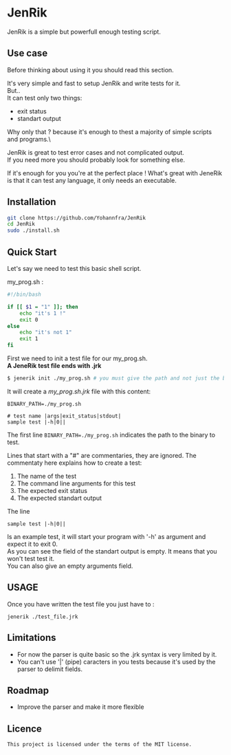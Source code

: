 # JenRik

JenRik is a simple but powerfull enough testing script.

## Use case

Before thinking about using it you should read this section.

It's very simple and fast to setup JenRik and write tests for it.\
 But..\
It can test only two things:
- exit status
- standart output

Why only that ? because it's enough to thest a majority of simple scripts and programs.\

JenRik is great to test error cases and not complicated output.\
If you need more you should probably look for something else.

If it's enough for you you're at the perfect place !
What's great with JeneRik is that it can test any language, it only needs an executable.

## Installation

```bash
git clone https://github.com/Yohannfra/JenRik
cd JenRik
sudo ./install.sh
```

## Quick Start

Let's say we need to test this basic shell script.

my_prog.sh : 
```bash
#!/bin/bash

if [[ $1 = "1" ]]; then
    echo "it's 1 !"
    exit 0
else
    echo "it's not 1"
    exit 1
fi
```

First we need to init a test file for our my_prog.sh.\
**A JeneRik test file ends with .jrk**
```bash
$ jenerik init ./my_prog.sh # you must give the path and not just the binary name
```

It will create a *my_prog.sh.jrk* file with this content:
```
BINARY_PATH=./my_prog.sh

# test name |args|exit_status|stdout|
sample test |-h|0||
```

The first line ```BINARY_PATH=./my_prog.sh``` indicates the path to the binary to test.

Lines that start with a "#" are commentaries, they are ignored.
The commentaty here explains how to create a test:
1. The name of the test
2. The command line arguments for this test
3. The expected exit status 
4. The expected standart output

The line 
```
sample test |-h|0||
```
Is an example test, it will start your program with '-h' as argument and expect it to exit 0.\
As you can see the field of the standart output is empty. It means that you won't test test it.\
You can also give an empty arguments field.

## USAGE
Once you have written the test file you just have to :
```
jenerik ./test_file.jrk
```

## Limitations
- For now the parser is quite basic so the .jrk syntax is very limited by it.
- You can't use '|' (pipe) caracters in you tests because it's used by the parser to delimit fields.

## Roadmap
-   Improve the parser and make it more flexible

## Licence
    This project is licensed under the terms of the MIT license.